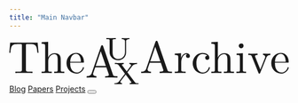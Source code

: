 ```yaml
---
title: "Main Navbar"
---
```

<nav>
    <a href="/">
        <svg viewBox="0 0 300 49.705528" class="logo"> <path d="M 31.340021,15.714946 30.432253,4.8507982 H 0.9077731 L 0,15.714946 H 1.1941841 C 1.8737999,7.9236345 2.6165259,6.3313905 9.8981249,6.3313905 c 0.8495321,0 2.1019611,0 2.6165341,0.11165 1.019406,0.169906 1.019406,0.679616 1.019406,1.820401 V 33.749061 c 0,1.650491 0,2.330101 -5.1165281,2.330101 h -1.932056 v 1.480598 c 1.99031,-0.169936 6.9417981,-0.169936 9.1554111,-0.169936 2.218444,0 7.228199,0 9.218497,0.169936 v -1.4806 h -1.936902 c -5.116542,0 -5.116542,-0.679608 -5.116542,-2.3301 V 8.2634435 c 0,-0.970881 0,-1.650498 0.907776,-1.820401 0.514564,-0.111645 1.820409,-0.111645 2.733024,-0.111645 7.281601,0 8.019481,1.592244 8.703952,9.3835485 z M 59.039246,37.559754 V 36.07916 c -2.504863,0 -3.757323,0 -3.810695,-1.475738 v -9.218501 c 0,-4.150518 0,-5.689362 -1.480601,-7.393257 -0.679628,-0.854377 -2.276715,-1.820399 -5.063145,-1.820399 -4.097113,0 -6.199075,2.902931 -6.99519,4.660224 V 3.9964226 l -7.000056,0.5145676 v 1.5339909 c 3.412645,0 3.810706,0.3398084 3.810706,2.6699214 V 33.860709 c 0,2.218451 -0.567967,2.218451 -3.810706,2.218451 v 1.480594 l 5.4612,-0.169935 5.398092,0.169935 V 36.07916 c -3.184484,0 -3.752452,0 -3.752452,-2.218451 v -8.873857 c 0,-5.000026 3.4709,-7.733056 6.543736,-7.733056 3.009738,0 3.582561,2.616517 3.582561,5.344694 v 11.262219 c 0,2.218451 -0.567973,2.218451 -3.757316,2.218451 v 1.480594 l 5.461213,-0.169935 z m 21.087519,-5.742749 c 0,-0.514566 -0.398056,-0.57282 -0.621353,-0.57282 -0.456309,0 -0.57283,0.286403 -0.631086,0.684481 -1.699037,4.951473 -6.082563,4.951473 -6.538874,4.951473 -2.446621,0 -4.378676,-1.422332 -5.461201,-3.242741 -1.480584,-2.330107 -1.480584,-5.519444 -1.480584,-7.228201 h 13.543764 c 1.019428,0 1.189334,0 1.189334,-1.019427 0,-4.781595 -2.616517,-9.50492 -8.640824,-9.50492 -5.631104,0 -10.072901,5.009752 -10.072901,11.038911 0,6.485489 5.063149,11.150561 10.635999,11.150561 5.922369,0 8.077726,-5.349551 8.077726,-6.262166 m -3.184488,-6.432098 h -11.49038 c 0.286428,-7.223342 4.378681,-8.417522 6.029183,-8.417522 4.951497,0 5.461197,6.543729 5.461197,8.417522 m 0,0" aria-label="The" style="fill:currentColor;fill-opacity:1;fill-rule:nonzero;stroke:none;stroke-width:4.85443" id="path1" /> <path d="m 116.1588,42.398406 v -1.475735 h -0.84954 c -2.90293,0 -3.58739,-0.339811 -4.09711,-1.93692 L 100.74605,8.7234095 c -0.22814,-0.631073 -0.3398,-0.97088 -1.082532,-0.97088 -0.79611,0 -0.91262,0.291265 -1.19419,0.97088 L 88.454707,37.679919 c -0.84952,2.446633 -2.786431,3.184486 -5.402956,3.242751 v 1.475736 l 4.951498,-0.169936 5.572849,0.169936 V 40.92267 c -2.446633,0 -3.640806,-1.252448 -3.640806,-2.504877 0,-0.111662 0.05824,-0.626224 0.111662,-0.679629 l 2.218464,-6.373818 h 11.946672 l 2.56314,7.393244 a 3.3980817,3.3980817 0 0 1 0.11166,0.679631 c 0,1.48545 -2.66993,1.48545 -3.98062,1.48545 v 1.475735 c 1.70391,-0.169936 5.12141,-0.169936 6.9418,-0.169936 z M 103.64899,29.883748 H 92.779978 l 5.40296,-15.699143 z m 0,0" aria-label="A" style="fill:currentColor;fill-opacity:1;fill-rule:nonzero;stroke:none;stroke-width:4.85443" id="path2" /> <path d="M 128.9344,1.1941841 V 0 c -1.36409,0.058253 -2.78642,0.111641 -4.09711,0.111641 -1.35924,0 -2.78642,-0.053407 -4.09226,-0.111641 v 1.1941841 c 3.47088,0 3.47088,1.5339899 3.47088,2.4466177 V 15.242824 c 0,4.665082 -3.58737,7.281605 -7.11168,7.281605 -1.99032,0 -6.20393,-1.019424 -6.20393,-7.106852 V 2.728174 c 0,-1.1359308 0.0582,-1.5339899 2.67477,-1.5339899 h 0.79613 V 0 L 109.30805,0.111641 104.19153,0 v 1.1941841 h 0.8495 c 2.56314,0 2.67478,0.3398058 2.67478,1.5339899 v 12.572902 c 0,4.893233 4.32042,8.475791 9.33017,8.475791 a 8.3495724,8.3495724 0 0 0 8.36413,-8.417533 V 3.6359474 c 0,-0.9126276 0,-2.4466191 3.52429,-2.4466191 m 0,0" aria-label="U" style="fill:currentColor;fill-opacity:1;fill-rule:nonzero;stroke:none;stroke-width:4.85443" id="path3" /> <path d="m 138.76338,49.705526 v -1.194207 h -0.68448 c -2.21845,0 -2.62135,-0.339801 -3.24274,-1.194183 l -8.01946,-10.582594 5.23304,-6.825287 c 1.59225,-2.048556 4.15052,-2.106823 5.11654,-2.106823 v -1.194171 a 82.524842,82.524842 0 0 1 -3.75245,0.116599 l -4.49517,-0.116599 v 1.194171 c 1.53883,0.05824 1.87864,1.02429 1.87864,1.368963 0,0.451447 -0.16993,0.626215 -0.45631,0.907755 l -4.26701,5.631115 -4.89324,-6.427235 c -0.28156,-0.339796 -0.28156,-0.456308 -0.28156,-0.509713 0,-0.456307 0.79612,-0.912617 1.9903,-0.970884 v -1.194172 l -5.17478,0.1166 c -1.59226,0 -4.21361,-0.1166 -4.38353,-0.1166 v 1.194172 h 0.63107 c 2.04371,0 2.61167,0.228166 3.29614,1.140801 l 6.9418,9.271895 -6.20393,8.019487 c -0.67962,0.912627 -1.93206,2.276703 -5.1748,2.276703 v 1.194207 c 1.25245,-0.111662 2.50001,-0.111662 3.75246,-0.111662 1.59225,0 4.32041,0.111662 4.49518,0.111662 v -1.194207 c -1.42235,-0.111662 -1.87866,-0.90777 -1.87866,-1.422335 0,-0.111661 0,-0.456317 0.39806,-0.907764 l 5.34955,-7.000066 5.97091,7.912682 c 0.0582,0.04862 0.22815,0.339801 0.22815,0.451458 0,0.398057 -0.62621,0.907769 -1.9903,0.966025 v 1.194207 l 5.17964,-0.111662 c 1.59226,0 4.20876,0.111662 4.43693,0.111662 m 0,0" aria-label="X" style="fill:currentColor;fill-opacity:1;fill-rule:nonzero;stroke:none;stroke-width:4.85443" id="path4" /> <path d="M 174.68365,37.559754 V 36.07916 h -0.85448 c -2.89799,0 -3.58245,-0.339807 -4.09709,-1.932045 L 159.26603,3.8847717 c -0.22816,-0.631072 -0.33984,-0.9708805 -1.0777,-0.9708805 -0.80095,0 -0.91262,0.2864099 -1.19902,0.9708805 L 146.9844,32.841283 c -0.85925,2.436896 -2.7913,3.184493 -5.40783,3.237877 v 1.480594 l 4.95152,-0.169935 5.56799,0.169935 V 36.07916 c -2.44663,0 -3.64081,-1.247568 -3.64081,-2.500005 0,-0.116617 0.0534,-0.626233 0.11166,-0.679606 l 2.21846,-6.373841 h 11.94667 l 2.56315,7.393257 a 3.3980817,3.3980817 0 0 1 0.11648,0.679608 c 0,1.480587 -2.67477,1.480587 -3.9806,1.480587 v 1.480594 c 1.7039,-0.169935 5.11655,-0.169935 6.94178,-0.169935 z M 162.16896,25.045109 h -10.86415 l 5.40294,-15.6991345 z m 31.72838,-5.917508 c 0,-1.533989 -1.48053,-2.961185 -3.52904,-2.961185 -3.58269,0 -5.29139,3.247586 -5.97105,5.349551 v -5.344703 l -6.71358,0.56797 v 1.48059 c 3.35921,0 3.75727,0.33981 3.75727,2.728176 v 12.912709 c 0,2.218451 -0.51461,2.218451 -3.75727,2.218451 v 1.480594 l 5.51937,-0.169935 c 1.93211,0 4.2088,0 6.14082,0.169935 V 36.07916 h -1.01947 c -3.58728,0 -3.69895,-0.567959 -3.69895,-2.271856 v -7.451502 c 0,-4.781603 2.04849,-9.102005 5.74286,-9.102005 0.28629,0 0.39795,0 0.51446,0.05342 a 2.0388487,2.0388487 0 0 0 -1.13588,1.87864 c 0,1.3641 1.01937,2.106824 2.10194,2.106824 a 2.0582676,2.0582676 0 0 0 2.04852,-2.16506 m 21.45642,12.689407 c 0,-0.514573 -0.50976,-0.514573 -0.6213,-0.514573 -0.4563,0 -0.56799,0.228141 -0.62623,0.514573 -1.42241,4.490315 -4.54863,5.063124 -6.36899,5.063124 -2.56309,0 -6.83013,-2.048541 -6.83013,-9.844718 0,-7.907813 3.98063,-9.951516 6.54374,-9.951516 0.45629,0 3.47087,0.05342 5.17485,1.815538 -1.99035,0.116599 -2.27184,1.597094 -2.27184,2.218463 0,1.252445 0.90773,2.218468 2.21842,2.218468 1.24753,0 2.21856,-0.796131 2.21856,-2.271856 0,-3.301005 -3.64096,-5.179655 -7.39823,-5.179655 -6.0293,0 -10.46625,5.233043 -10.46625,11.208811 0,6.199085 4.7768,10.980658 10.41269,10.980658 6.48076,0 8.01964,-5.805858 8.01964,-6.262174 m 25.91763,5.74761 v -1.480604 c -2.50482,0 -3.75744,0 -3.81064,-1.475741 v -9.218509 c 0,-4.150519 0,-5.689372 -1.48063,-7.393259 -0.67955,-0.854387 -2.27676,-1.820409 -5.06332,-1.820409 -4.097,0 -6.19892,2.902939 -6.99511,4.660234 V 3.9964226 l -6.99991,0.5145676 v 1.5339909 c 3.41265,0 3.8106,0.3398084 3.8106,2.6699214 V 33.860709 c 0,2.218451 -0.56789,2.218451 -3.8106,2.218451 v 1.480594 l 5.46106,-0.169935 5.3982,0.169935 V 36.07916 c -3.18449,0 -3.75249,0 -3.75249,-2.218451 v -8.873857 c 0,-5.000026 3.47081,-7.733056 6.54372,-7.733056 3.00976,0 3.58257,2.616517 3.58257,5.344694 v 11.262219 c 0,2.218451 -0.5681,2.218451 -3.75729,2.218451 v 1.480594 l 5.46117,-0.169935 z m 12.95636,0 v -1.480604 c -3.18941,0 -3.41263,-0.281534 -3.41263,-2.160198 V 16.171267 l -6.77189,0.567969 v 1.480598 c 3.18451,0 3.58246,0.281554 3.58246,2.669922 v 12.970962 c 0,2.218451 -0.50965,2.218451 -3.75236,2.218451 v 1.480596 l 5.34465,-0.169936 c 1.65046,0 3.35911,0.111662 5.00977,0.169936 M 251.55795,8.3751015 a 2.5873969,2.5873969 0 0 0 -2.55822,-2.5582699 c -1.65057,0 -2.62135,1.3106879 -2.62135,2.5582699 0,1.310689 1.1407,2.5631235 2.56311,2.5631235 1.6504,0 2.61646,-1.3640845 2.61646,-2.5631235 m 28.73796,9.8447305 V 16.73924 c -1.13588,0.05824 -2.49989,0.1166 -3.64068,0.1166 l -4.20388,-0.1166 v 1.480592 c 1.82024,0.05824 2.32997,1.135922 2.32997,2.101949 0,0.398075 -0.11131,0.631072 -0.28146,1.140788 L 269.5483,33.80731 264.1454,20.321782 c -0.28653,-0.679623 -0.28653,-0.849515 -0.28653,-0.849515 0,-1.252435 1.87875,-1.252435 2.73299,-1.252435 v -1.480591 l -5.23769,0.1166 c -1.30589,0 -3.23793,-0.05824 -4.71845,-0.1166 v 1.480591 c 3.07271,0 3.24274,0.281551 3.86875,1.762147 l 6.99534,17.184581 c 0.28628,0.679608 0.33984,0.90777 0.97079,0.90777 0.62142,0 0.84952,-0.398052 1.01946,-0.912618 l 6.37381,-15.699142 c 0.39812,-1.140788 1.25235,-3.184472 4.43695,-3.242738 M 300,31.812164 c 0,-0.509717 -0.39804,-0.567971 -0.62141,-0.567971 -0.45623,0 -0.57282,0.286403 -0.63107,0.684481 -1.69893,4.951473 -6.08233,4.951473 -6.53889,4.951473 -2.44658,0 -4.37863,-1.422332 -5.46117,-3.242739 -1.48052,-2.330111 -1.48052,-5.519446 -1.48052,-7.228203 h 13.54367 c 1.01947,0 1.18939,0 1.18939,-1.019427 0,-4.781595 -2.61649,-9.504917 -8.64086,-9.504917 -5.63599,0 -10.07296,5.009749 -10.07296,11.03891 0,6.485487 5.06331,11.150559 10.63616,11.150559 5.92228,0 8.07766,-5.349551 8.07766,-6.262166 m -3.18451,-6.427225 h -11.49031 c 0.28631,-7.223362 4.37874,-8.417538 6.02916,-8.417538 4.95143,0 5.46115,6.543722 5.46115,8.417538 m 0,0" aria-label="Archive" style="fill:currentColor;fill-opacity:1;fill-rule:nonzero;stroke:none;stroke-width:4.85443" id="path5" /> </svg>
    </a>
    <div>
        <a href="/">Blog</a>
        <a href="/">Papers</a>
        <a href="/">Projects</a>
        <button id='addClassBtn'><svg xmlns="http://www.w3.org/2000/svg" viewBox="0 0 640 640"><!--!Font Awesome Free v7.1.0 by @fontawesome - https://fontawesome.com License - https://fontawesome.com/license/free Copyright 2025 Fonticons, Inc.--><path d="M320 64C178.6 64 64 178.6 64 320C64 461.4 178.6 576 320 576C388.8 576 451.3 548.8 497.3 504.6C504.6 497.6 506.7 486.7 502.6 477.5C498.5 468.3 488.9 462.6 478.8 463.4C473.9 463.8 469 464 464 464C362.4 464 280 381.6 280 280C280 207.9 321.5 145.4 382.1 115.2C391.2 110.7 396.4 100.9 395.2 90.8C394 80.7 386.6 72.5 376.7 70.3C358.4 66.2 339.4 64 320 64z"/></svg></button>
    </div>
</nav>

<script>
const button = document.getElementById('addClassBtn');
button.addEventListener('click', () => {
document.body.classList.toggle('latex-dark'); // Adds class to body
});
</script>
